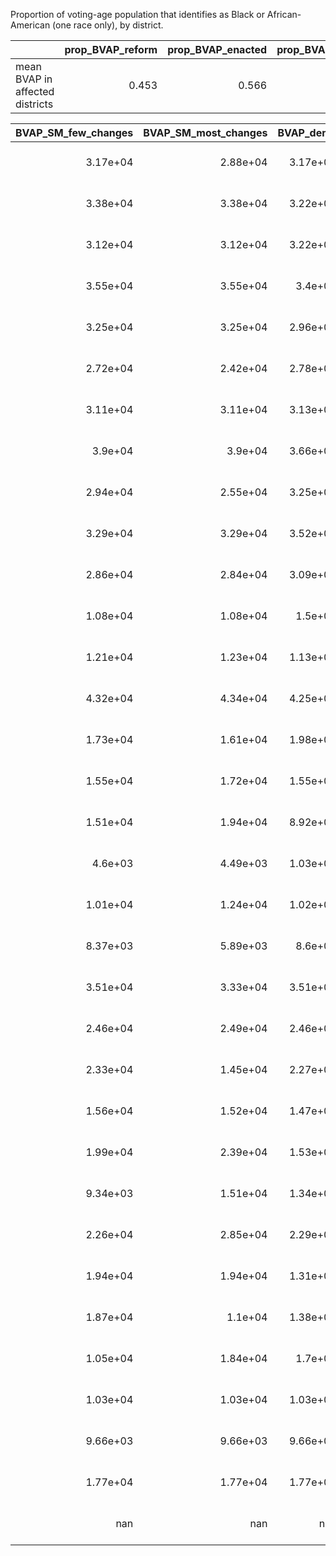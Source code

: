 Proportion of voting-age population that identifies as Black or African-American (one race only), by district.

|                                 |   prop_BVAP_reform |   prop_BVAP_enacted |   prop_BVAP_dems |   prop_BVAP_gop_bell2 |   prop_BVAP_gop_jones |   prop_BVAP_new_VA |   prop_BVAP_SM_few_changes |   prop_BVAP_SM_most_changes |
|:--------------------------------|-------------------:|--------------------:|-----------------:|----------------------:|----------------------:|-------------------:|---------------------------:|----------------------------:|
| mean BVAP in affected districts |              0.453 |               0.566 |            0.506 |                 0.523 |                 0.508 |              0.501 |                      0.509 |                       0.491 |



|   BVAP_SM_few_changes |   BVAP_SM_most_changes |   BVAP_dems |   BVAP_enacted |   BVAP_gop_bell2 |   BVAP_gop_jones |   BVAP_new_VA |   BVAP_reform |   VAP_SM_few_changes |   VAP_SM_most_changes |   VAP_dems |   VAP_enacted |   VAP_gop_bell2 |   VAP_gop_jones |   VAP_new_VA |   VAP_reform |   district_no |   prop_BVAP_SM_few_changes |   prop_BVAP_SM_most_changes |   prop_BVAP_dems |   prop_BVAP_enacted |   prop_BVAP_gop_bell2 |   prop_BVAP_gop_jones |   prop_BVAP_new_VA |   prop_BVAP_reform | status                                        |
|----------------------:|-----------------------:|------------:|---------------:|-----------------:|-----------------:|--------------:|--------------:|---------------------:|----------------------:|-----------:|--------------:|----------------:|----------------:|-------------:|-------------:|--------------:|---------------------------:|----------------------------:|-----------------:|--------------------:|----------------------:|----------------------:|-------------------:|-------------------:|:----------------------------------------------|
|              3.17e+04 |               2.88e+04 |    3.17e+04 |       3.63e+04 |         3.41e+04 |         3.17e+04 |      3.37e+04 |      2.83e+04 |             6.19e+04 |              6.12e+04 |   6.19e+04 |      6.14e+04 |        6.23e+04 |        6.19e+04 |     8.1e+04  |     6.13e+04 |            63 |                      0.512 |                       0.47  |            0.512 |               0.591 |                 0.547 |                 0.512 |              0.416 |              0.461 | Ruled unconstitutional as enacted             |
|              3.38e+04 |               3.38e+04 |    3.22e+04 |       3.43e+04 |         3.32e+04 |         3.22e+04 |      3.52e+04 |      2.73e+04 |             6.25e+04 |              6.25e+04 |   6.16e+04 |      6.25e+04 |        6.15e+04 |        6.16e+04 |     6.31e+04 |     6.14e+04 |            69 |                      0.54  |                       0.54  |            0.523 |               0.548 |                 0.54  |                 0.523 |              0.558 |              0.445 | Ruled unconstitutional as enacted             |
|              3.12e+04 |               3.12e+04 |    3.22e+04 |       3.28e+04 |         3.63e+04 |         3.22e+04 |      3.12e+04 |      2.63e+04 |             6e+04    |              6e+04    |   6.06e+04 |      5.87e+04 |        5.91e+04 |        6.06e+04 |     5.93e+04 |     5.88e+04 |            70 |                      0.519 |                       0.519 |            0.532 |               0.56  |                 0.614 |                 0.532 |              0.527 |              0.448 | Ruled unconstitutional as enacted             |
|              3.55e+04 |               3.55e+04 |    3.4e+04  |       3.63e+04 |         3.67e+04 |         3.4e+04  |      3.37e+04 |      3.69e+04 |             6.63e+04 |              6.63e+04 |   6.67e+04 |      6.62e+04 |        6.56e+04 |        6.67e+04 |     6.6e+04  |     6.53e+04 |            71 |                      0.535 |                       0.535 |            0.51  |               0.549 |                 0.56  |                 0.51  |              0.51  |              0.566 | Ruled unconstitutional as enacted             |
|              3.25e+04 |               3.25e+04 |    2.96e+04 |       3.46e+04 |         2.68e+04 |         2.96e+04 |      3.13e+04 |      2.67e+04 |             6.02e+04 |              6.02e+04 |   6.03e+04 |      6.12e+04 |        6.08e+04 |        6.03e+04 |     6.03e+04 |     6.37e+04 |            74 |                      0.541 |                       0.541 |            0.49  |               0.565 |                 0.44  |                 0.49  |              0.52  |              0.418 | Ruled unconstitutional as enacted             |
|              2.72e+04 |               2.42e+04 |    2.78e+04 |       3.39e+04 |         2.72e+04 |         2.79e+04 |      2.67e+04 |      2.84e+04 |             5.82e+04 |              6.17e+04 |   5.84e+04 |      5.8e+04  |        5.86e+04 |        5.95e+04 |     5.87e+04 |     6.61e+04 |            77 |                      0.466 |                       0.392 |            0.476 |               0.583 |                 0.464 |                 0.47  |              0.455 |              0.429 | Ruled unconstitutional as enacted             |
|              3.11e+04 |               3.11e+04 |    3.13e+04 |       3.41e+04 |         3.46e+04 |         3.5e+04  |      2.97e+04 |      2.62e+04 |             6.08e+04 |              6.08e+04 |   6.29e+04 |      6.09e+04 |        8.19e+04 |        8.14e+04 |     6.12e+04 |     6.79e+04 |            80 |                      0.511 |                       0.511 |            0.498 |               0.559 |                 0.422 |                 0.43  |              0.484 |              0.386 | Ruled unconstitutional as enacted             |
|              3.9e+04  |               3.9e+04  |    3.66e+04 |       3.36e+04 |         3.17e+04 |         3.19e+04 |      3.19e+04 |      2.69e+04 |             8.14e+04 |              8.14e+04 |   8.18e+04 |      6.11e+04 |        6.22e+04 |        6.16e+04 |     6.07e+04 |     5.85e+04 |            89 |                      0.478 |                       0.478 |            0.447 |               0.55  |                 0.509 |                 0.518 |              0.525 |              0.46  | Ruled unconstitutional as enacted             |
|              2.94e+04 |               2.55e+04 |    3.25e+04 |       3.47e+04 |         3.61e+04 |         3.38e+04 |      3.12e+04 |      2.79e+04 |             6.02e+04 |              6.14e+04 |   6.6e+04  |      6.54e+04 |        6.64e+04 |        6.89e+04 |     5.98e+04 |     6.23e+04 |            90 |                      0.489 |                       0.415 |            0.493 |               0.531 |                 0.543 |                 0.491 |              0.521 |              0.448 | Ruled unconstitutional as enacted             |
|              3.29e+04 |               3.29e+04 |    3.52e+04 |       3.69e+04 |         3.35e+04 |         3.52e+04 |      3.33e+04 |      3.03e+04 |             6.17e+04 |              6.17e+04 |   6.2e+04  |      6.13e+04 |        6.13e+04 |        6.2e+04  |     6.28e+04 |     6.23e+04 |            92 |                      0.533 |                       0.533 |            0.567 |               0.601 |                 0.547 |                 0.567 |              0.53  |              0.486 | Ruled unconstitutional as enacted             |
|              2.86e+04 |               2.84e+04 |    3.09e+04 |       3.5e+04  |         3.41e+04 |         3.16e+04 |      2.84e+04 |      2.74e+04 |             6.07e+04 |              6.05e+04 |   5.98e+04 |      5.9e+04  |        6e+04    |        5.86e+04 |     6.05e+04 |     6.23e+04 |            95 |                      0.47  |                       0.469 |            0.517 |               0.594 |                 0.568 |                 0.54  |              0.469 |              0.439 | Ruled unconstitutional as enacted             |
|              1.08e+04 |               1.08e+04 |    1.5e+04  |       1.08e+04 |         1.07e+04 |         9.28e+03 |      1.24e+04 |      1e+04    |             6.06e+04 |              5.97e+04 |   6.39e+04 |      6.06e+04 |        5.92e+04 |        6.01e+04 |     6.1e+04  |     6.97e+04 |            27 |                      0.179 |                       0.18  |            0.235 |               0.179 |                 0.181 |                 0.154 |              0.203 |              0.144 | Adjacent to a district ruled unconstitutional |
|              1.21e+04 |               1.23e+04 |    1.13e+04 |       1.21e+04 |         1.23e+04 |         1.15e+04 |      2.47e+04 |      1.23e+04 |             7.56e+04 |              7.89e+04 |   7.69e+04 |      7.56e+04 |        7.99e+04 |        7.98e+04 |     1.57e+05 |     8.15e+04 |            55 |                      0.161 |                       0.156 |            0.147 |               0.161 |                 0.154 |                 0.144 |              0.158 |              0.151 | Adjacent to a district ruled unconstitutional |
|              4.32e+04 |               4.34e+04 |    4.25e+04 |       4.32e+04 |         4.35e+04 |         4.34e+04 |      3.83e+04 |      4.24e+04 |             1.65e+05 |              1.68e+05 |   1.59e+05 |      1.65e+05 |        1.68e+05 |        1.67e+05 |     1.09e+05 |     1.44e+05 |            61 |                      0.262 |                       0.258 |            0.268 |               0.262 |                 0.258 |                 0.26  |              0.351 |              0.295 | Adjacent to a district ruled unconstitutional |
|              1.73e+04 |               1.61e+04 |    1.98e+04 |       1.48e+04 |         1.55e+04 |         1.68e+04 |      1.58e+04 |      1.45e+04 |             6.01e+04 |              6e+04    |   5.99e+04 |      6.1e+04  |        6.18e+04 |        6.05e+04 |     6.1e+04  |     5.92e+04 |            62 |                      0.289 |                       0.269 |            0.33  |               0.242 |                 0.251 |                 0.278 |              0.259 |              0.244 | Adjacent to a district ruled unconstitutional |
|              1.55e+04 |               1.72e+04 |    1.55e+04 |       1.55e+04 |         2.1e+04  |         1.64e+04 |      1.8e+04  |      1.58e+04 |             7.11e+04 |              7.05e+04 |   7.11e+04 |      7.11e+04 |        6.86e+04 |        6.93e+04 |     7.05e+04 |     7.04e+04 |            64 |                      0.218 |                       0.245 |            0.218 |               0.218 |                 0.306 |                 0.237 |              0.256 |              0.225 | Adjacent to a district ruled unconstitutional |
|              1.51e+04 |               1.94e+04 |    8.92e+03 |       9.26e+03 |         1.19e+04 |         1.39e+04 |      1.15e+04 |      1.66e+04 |             5.95e+04 |              6.07e+04 |   6.17e+04 |      5.88e+04 |        5.94e+04 |        5.96e+04 |     5.93e+04 |     7.22e+04 |            66 |                      0.255 |                       0.319 |            0.145 |               0.157 |                 0.201 |                 0.234 |              0.193 |              0.23  | Adjacent to a district ruled unconstitutional |
|              4.6e+03  |               4.49e+03 |    1.03e+04 |       4.6e+03  |         7.1e+03  |         9.34e+03 |      5.85e+03 |      7.74e+03 |             6.64e+04 |              6.41e+04 |   7.33e+04 |      6.64e+04 |        6.4e+04  |        6.54e+04 |     6.98e+04 |     6.73e+04 |            68 |                      0.069 |                       0.07  |            0.14  |               0.069 |                 0.111 |                 0.143 |              0.084 |              0.115 | Adjacent to a district ruled unconstitutional |
|              1.01e+04 |               1.24e+04 |    1.02e+04 |       9.04e+03 |         9.15e+03 |         1.03e+04 |      9.57e+03 |      7.43e+03 |             7.78e+04 |              7.01e+04 |   6.4e+04  |      7.92e+04 |        7.05e+04 |        6.8e+04  |     6.49e+04 |     7.49e+04 |            72 |                      0.129 |                       0.176 |            0.16  |               0.114 |                 0.13  |                 0.152 |              0.147 |              0.099 | Adjacent to a district ruled unconstitutional |
|              8.37e+03 |               5.89e+03 |    8.6e+03  |       8.37e+03 |         7.13e+03 |         8.52e+03 |      7.87e+03 |      2.14e+04 |             6.31e+04 |              6.75e+04 |   6.94e+04 |      6.31e+04 |        6.71e+04 |        6.83e+04 |     6.67e+04 |     6.18e+04 |            73 |                      0.133 |                       0.087 |            0.124 |               0.133 |                 0.106 |                 0.125 |              0.118 |              0.347 | Adjacent to a district ruled unconstitutional |
|              3.51e+04 |               3.33e+04 |    3.51e+04 |       3.51e+04 |         3.41e+04 |         3.51e+04 |      3.08e+04 |      3.43e+04 |             6.34e+04 |              6.37e+04 |   6.34e+04 |      6.34e+04 |        6.41e+04 |        6.34e+04 |     6.33e+04 |     6.4e+04  |            75 |                      0.553 |                       0.523 |            0.553 |               0.553 |                 0.532 |                 0.553 |              0.486 |              0.537 | Adjacent to a district ruled unconstitutional |
|              2.46e+04 |               2.49e+04 |    2.46e+04 |       1.49e+04 |         1.62e+04 |         1.62e+04 |      2.46e+04 |      2.14e+04 |             5.84e+04 |              5.85e+04 |   5.84e+04 |      5.97e+04 |        5.98e+04 |        5.99e+04 |     5.84e+04 |     6.24e+04 |            76 |                      0.421 |                       0.426 |            0.421 |               0.249 |                 0.27  |                 0.27  |              0.421 |              0.343 | Adjacent to a district ruled unconstitutional |
|              2.33e+04 |               1.45e+04 |    2.27e+04 |       2.29e+04 |         2.24e+04 |         2.21e+04 |      3.21e+04 |      1.57e+04 |             1.19e+05 |              8.45e+04 |   1.17e+05 |      1.18e+05 |        1.17e+05 |        1.17e+05 |     1.46e+05 |     6.12e+04 |            78 |                      0.195 |                       0.171 |            0.194 |               0.194 |                 0.192 |                 0.189 |              0.22  |              0.257 | Adjacent to a district ruled unconstitutional |
|              1.56e+04 |               1.52e+04 |    1.47e+04 |       1.95e+04 |         1.92e+04 |         2.81e+04 |      2.22e+04 |      2.41e+04 |             4.61e+04 |              4.6e+04  |   4.62e+04 |      6.68e+04 |        4.52e+04 |        6.06e+04 |     6.8e+04  |     6.01e+04 |            79 |                      0.338 |                       0.331 |            0.318 |               0.291 |                 0.425 |                 0.463 |              0.327 |              0.401 | Adjacent to a district ruled unconstitutional |
|              1.99e+04 |               2.39e+04 |    1.53e+04 |       1.95e+04 |         2.01e+04 |         2.47e+04 |      1.72e+04 |      2.6e+04  |             1.18e+05 |              1.19e+05 |   9.82e+04 |      1.17e+05 |        1.16e+05 |        1.29e+05 |     1.11e+05 |     1.59e+05 |            81 |                      0.169 |                       0.201 |            0.156 |               0.167 |                 0.172 |                 0.191 |              0.155 |              0.164 | Adjacent to a district ruled unconstitutional |
|              9.34e+03 |               1.51e+04 |    1.34e+04 |       9.37e+03 |         9.44e+03 |         1.07e+04 |      1.02e+04 |      2.31e+04 |             6.74e+04 |              7.39e+04 |   7.18e+04 |      6.76e+04 |        6.76e+04 |        7.59e+04 |     6.84e+04 |     6.01e+04 |            83 |                      0.138 |                       0.204 |            0.187 |               0.139 |                 0.14  |                 0.141 |              0.15  |              0.384 | Adjacent to a district ruled unconstitutional |
|              2.26e+04 |               2.85e+04 |    2.29e+04 |       1.94e+04 |         1.98e+04 |         1.52e+04 |      1.61e+04 |      2.24e+04 |             9.88e+04 |              1.21e+05 |   1.05e+05 |      9.36e+04 |        9.3e+04  |        7.33e+04 |     7.68e+04 |     1.02e+05 |            85 |                      0.228 |                       0.235 |            0.218 |               0.208 |                 0.213 |                 0.207 |              0.209 |              0.22  | Adjacent to a district ruled unconstitutional |
|              1.94e+04 |               1.94e+04 |    1.31e+04 |       1.14e+04 |         1.05e+04 |         1.23e+04 |      1.9e+04  |      2.22e+04 |             6.03e+04 |              6.03e+04 |   5.86e+04 |      5.93e+04 |        5.88e+04 |        5.97e+04 |     5.91e+04 |     6.08e+04 |            91 |                      0.321 |                       0.321 |            0.224 |               0.192 |                 0.179 |                 0.206 |              0.32  |              0.365 | Adjacent to a district ruled unconstitutional |
|              1.87e+04 |               1.1e+04  |    1.38e+04 |       1.38e+04 |         1.78e+04 |         1.8e+04  |      1.08e+04 |      1.18e+04 |             5.78e+04 |              6.29e+04 |   6.33e+04 |      6.33e+04 |        6.22e+04 |        6.19e+04 |     6.26e+04 |     6.59e+04 |            93 |                      0.324 |                       0.175 |            0.218 |               0.218 |                 0.286 |                 0.291 |              0.172 |              0.179 | Adjacent to a district ruled unconstitutional |
|              1.05e+04 |               1.84e+04 |    1.7e+04  |       1.29e+04 |         1.41e+04 |         1.29e+04 |      1.86e+04 |      1.95e+04 |             6.41e+04 |              6.03e+04 |   6.16e+04 |      6.24e+04 |        6.22e+04 |        6.24e+04 |     6.06e+04 |     6.06e+04 |            94 |                      0.163 |                       0.305 |            0.275 |               0.206 |                 0.226 |                 0.206 |              0.307 |              0.322 | Adjacent to a district ruled unconstitutional |
|              1.03e+04 |               1.03e+04 |    1.03e+04 |       1.03e+04 |         1.03e+04 |         1.03e+04 |      1.03e+04 |      1.09e+04 |             8.21e+04 |              8.1e+04  |   8.13e+04 |      8.13e+04 |        8.3e+04  |        8.3e+04  |     8.1e+04  |     7.08e+04 |            96 |                      0.126 |                       0.127 |            0.127 |               0.127 |                 0.125 |                 0.125 |              0.127 |              0.154 | Adjacent to a district ruled unconstitutional |
|              9.66e+03 |               9.66e+03 |    9.66e+03 |       9.45e+03 |         1.23e+04 |         1.23e+04 |      9.66e+03 |      1.64e+04 |             7.22e+04 |              7.22e+04 |   7.22e+04 |      7.15e+04 |        7.32e+04 |        7.27e+04 |     7.23e+04 |     6.46e+04 |            97 |                      0.134 |                       0.134 |            0.134 |               0.132 |                 0.168 |                 0.169 |              0.134 |              0.253 | Adjacent to a district ruled unconstitutional |
|              1.77e+04 |               1.77e+04 |    1.77e+04 |       1.77e+04 |         1.76e+04 |         1.43e+04 |      1.77e+04 |      1.52e+04 |             7.33e+04 |              7.33e+04 |   7.56e+04 |      7.33e+04 |        7.3e+04  |        5.93e+04 |     7.18e+04 |     7.93e+04 |           100 |                      0.241 |                       0.241 |            0.233 |               0.241 |                 0.241 |                 0.241 |              0.247 |              0.192 | Adjacent to a district ruled unconstitutional |
|            nan        |             nan        |  nan        |     nan        |       nan        |       nan        |    nan        |    nan        |           nan        |            nan        | nan        |    nan        |      nan        |      nan        |   nan        |   nan        |           100 |                    nan     |                     nan     |          nan     |             nan     |               nan     |               nan     |            nan     |            nan     | Adjacent to a district ruled unconstitutional |

